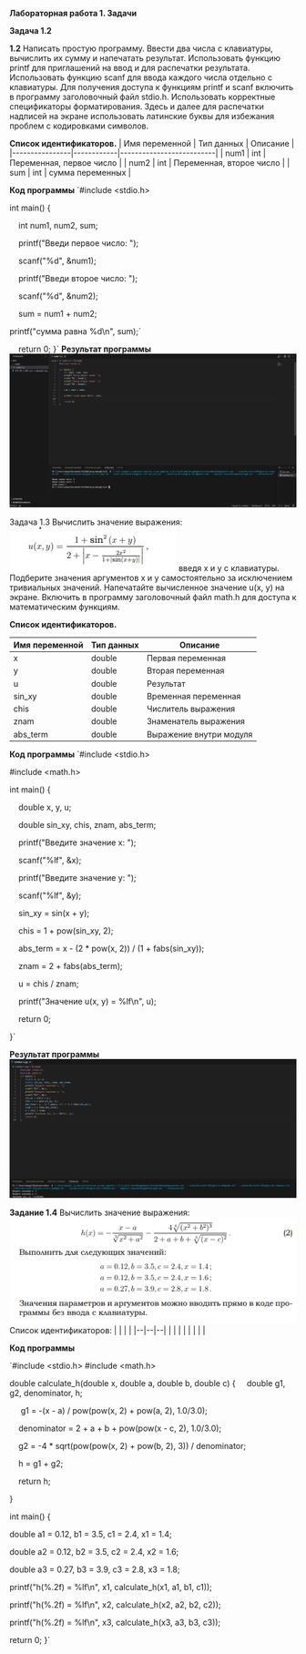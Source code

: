 **Лабораторная работа 1. Задачи**

**Задача 1.2**

**1.2** Написать простую программу. Ввести два числа с клавиатуры, вычислить их сумму и напечатать результат. Использовать функцию printf для приглашений на ввод и для распечатки результата. Использовать функцию scanf для ввода каждого числа отдельно с клавиатуры. Для получения доступа к функциям printf и scanf включить в программу заголовочный файл stdio.h. Использовать корректные спецификаторы форматирования. Здесь и далее для распечатки надписей на экране использовать латинские буквы для избежания проблем с кодировками символов.

**Список идентификаторов.**
| Имя переменной | Тип данных | Описание                 |
|----------------|------------|--------------------------|
| num1           | int        | Переменная, первое число |
| num2           | int        | Переменная, второе число |
| sum            | int        | сумма переменных         |

**Код программы**
`#include  <stdio.h>

int main() {

    int num1, num2, sum;
    
    printf("Введи первое число: ");
    
    scanf("%d", \&num1);
    
    printf("Введи второе число: ");
    
    scanf("%d", \&num2);
    
    sum = num1 + num2;
    
   printf("сумма равна %d\n", sum);`
    
    return 0;
}`
**Результат программы**
![de71ef7b06812bc95777355fea3b3342.png](./de71ef7b06812bc95777355fea3b3342.png)

Задача 1.3
Вычислить значение выражения:
![929f55751b6d84c519e998276751f337.png](./929f55751b6d84c519e998276751f337.png)
введя x и y с клавиатуры. Подберите значения аргументов x и y самостоятельно за исключением тривиальных значений. Напечатайте вычисленное значение u(x, y) на экране. Включить в программу заголовочный файл math.h для доступа к математическим функциям.

**Список идентификаторов.**

| Имя переменной  | Тип данных | Описание                 |
|-----------------|------------|--------------------------|
| x               | double     | Первая переменная        |
| y               | double     | Вторая переменная        |
| u               | double     | Результат                |
| sin_xy          | double     | Временная переменная     |
| chis            | double     | Числитель выражения      |
| znam            | double     | Знаменатель выражения    |
| abs_term        | double     | Выражение внутри модуля  |

**Код программы**
`\#include \<stdio.h>

\#include \<math.h>

int main() {

    double x, y, u;

    double sin\_xy, chis, znam, abs\_term;

    printf("Введите значение x: ");

    scanf("%lf", \&x);

    printf("Введите значение y: ");

    scanf("%lf", \&y);

    sin\_xy = sin(x + y);

    chis = 1 + pow(sin\_xy, 2);

    abs\_term = x - (2 \* pow(x, 2)) / (1 + fabs(sin\_xy));

    znam = 2 + fabs(abs\_term);

    u = chis / znam;

    printf("Значение u(x, y) = %lf\n", u);

    return 0;

}`

**Результат программы**
![a394a8570f38ab6179b16e2655d0c8f2.png](./a394a8570f38ab6179b16e2655d0c8f2.png)



**Задание 1.4**
Вычислить значение выражения:
![1.4.png](./1.4.png)
Список идентификаторов:
|  |  |  |
|--|--|--|
|  |  |  |
|  |  |  |

**Код программы**

`#include <stdio.h>
#include <math.h>

double calculate\_h(double x, double a, double b, double c) {
    
    double g1, g2, denominator, h;
    
     g1 = -(x - a) / pow(pow(x, 2) + pow(a, 2), 1.0/3.0);
     
    denominator = 2 + a + b + pow(pow(x - c, 2), 1.0/3.0);
    
    g2 = -4 \* sqrt(pow(pow(x, 2) + pow(b, 2), 3)) / denominator;
    
    h = g1 + g2;
    
    return h;
    
}

int main() {

double a1 = 0.12, b1 = 3.5, c1 = 2.4, x1 = 1.4;

double a2 = 0.12, b2 = 3.5, c2 = 2.4, x2 = 1.6;

double a3 = 0.27, b3 = 3.9, c3 = 2.8, x3 = 1.8;

printf("h(%.2f) = %lf\n", x1, calculate\_h(x1, a1, b1, c1));

printf("h(%.2f) = %lf\n", x2, calculate\_h(x2, a2, b2, c2));

printf("h(%.2f) = %lf\n", x3, calculate\_h(x3, a3, b3, c3));

 return 0;
}`
